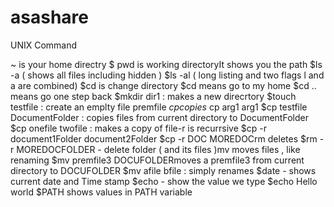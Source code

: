 asashare
========

UNIX Command

~ is your home directry
$ pwd is working directoryIt shows you the path
$ls -a ( shows all files including hidden )
$ls -al ( long listing and two flags l and a are combined)
$cd is change directory
$cd means go to my home
$cd .. means go one step back
$mkdir dir1  : makes a new direcrtory
$touch testfile  : create an emplty file premfile
$cp copies$ cp arg1 arg1
$cp testfile DocumentFolder : copies files from current directory to DocumentFolder
$cp onefile twofile  : makes a copy of file-r is recurrsive
$cp -r document1Folder document2Folder
$cp -r DOC MOREDOCrm deletes
$rm -r MOREDOCFOLDER -  delete folder ( and its files )mv moves files , like renaming
$mv premfile3 DOCUFOLDERmoves a premfile3 from current directory to DOCUFOLDER
$mv afile bfile  : simply renames 
$date - shows current date and Time stamp
$echo - show the value we type
$echo Hello world
$PATH shows values in PATH variable
